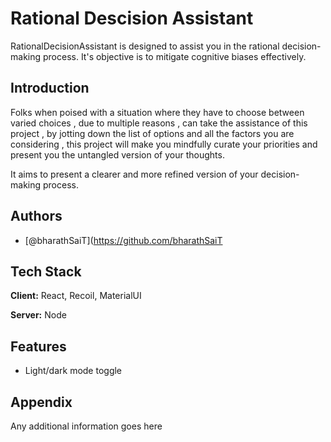 
# Rational Descision Assistant

RationalDecisionAssistant is designed to assist you in the rational decision-making process. It's objective is to mitigate cognitive biases effectively.

## Introduction

Folks when poised with a situation where they have to choose between varied choices , due to multiple reasons , can take  the assistance of this project , by jotting down the list of options and all the factors you are considering , this project will make you mindfully curate your priorities and present you the untangled version of your thoughts.

It aims to present a clearer and more refined version of your decision-making process.


## Authors

- [@bharathSaiT](https://github.com/bharathSaiT


## Tech Stack

**Client:** React, Recoil, MaterialUI

**Server:** Node


## Features

- Light/dark mode toggle


## Appendix

Any additional information goes here

